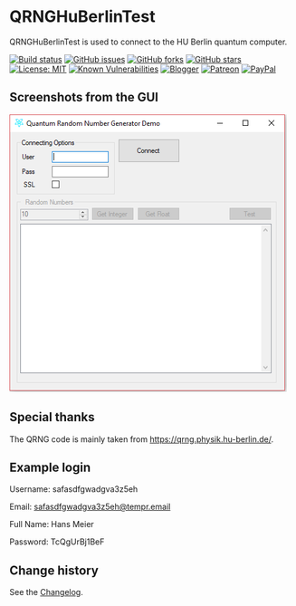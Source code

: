 # QRNGHuBerlinTest

QRNGHuBerlinTest is used to connect to the HU Berlin quantum computer.

[![Build status](https://ci.appveyor.com/api/projects/status/oqxpxjs9hp561wg8?svg=true)](https://ci.appveyor.com/project/SeppPenner/qrnghuberlintest)
[![GitHub issues](https://img.shields.io/github/issues/SeppPenner/QRNGHuBerlinTest.svg)](https://github.com/SeppPenner/QRNGHuBerlinTest/issues)
[![GitHub forks](https://img.shields.io/github/forks/SeppPenner/QRNGHuBerlinTest.svg)](https://github.com/SeppPenner/QRNGHuBerlinTest/network)
[![GitHub stars](https://img.shields.io/github/stars/SeppPenner/QRNGHuBerlinTest.svg)](https://github.com/SeppPenner/QRNGHuBerlinTest/stargazers)
[![License: MIT](https://img.shields.io/badge/License-MIT-blue.svg)](https://raw.githubusercontent.com/SeppPenner/QRNGHuBerlinTest/master/License.txt)
[![Known Vulnerabilities](https://snyk.io/test/github/SeppPenner/QRNGHuBerlinTest/badge.svg)](https://snyk.io/test/github/SeppPenner/QRNGHuBerlinTest)
[![Blogger](https://img.shields.io/badge/Follow_me_on-blogger-orange)](https://franzhuber23.blogspot.de/)
[![Patreon](https://img.shields.io/badge/Patreon-F96854?logo=patreon&logoColor=white)](https://patreon.com/SeppPennerOpenSourceDevelopment)
[![PayPal](https://img.shields.io/badge/PayPal-00457C?logo=paypal&logoColor=white)](https://paypal.me/th070795)

## Screenshots from the GUI
![Screenshot from the GUI](https://github.com/SeppPenner/QRNGHuBerlinTest/blob/master/Screenshot.PNG "Screenshot from the GUI")

## Special thanks
The QRNG code is mainly taken from https://qrng.physik.hu-berlin.de/.

## Example login
Username: safasdfgwadgva3z5eh

Email: safasdfgwadgva3z5eh@tempr.email

Full Name: Hans Meier

Password: TcQgUrBj1BeF

Change history
--------------

See the [Changelog](https://github.com/SeppPenner/QRNGHuBerlinTest/blob/master/Changelog.md).